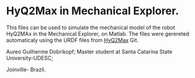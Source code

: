 # HyQ2Max in Mechanical Explorer.

This files can be used to simulate the mechanical model of the robot HyQ2MAx in the Mechanical Explorer, on Matlab. The files were gerereted automaticaly using the URDF files from [HyQ2Max](https://github.com/iit-DLSLab/hyq2max-description "HyQ2Max") Git.

Aureo Guilherme Dobrikopf;
Master student at Santa Catarina State University-UDESC;

Joinville- Brazil.
